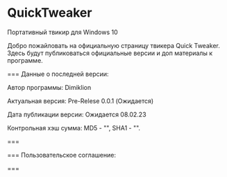 # QuickTweaker
Портативный твикир для Windows 10

Добро пожайловать на официальную страницу твикера Quick Tweaker. Здесь будут публиковаться официальные версии и доп материалы к программе. 


===
Данные о последней версии:

Автор программы: Dimiklion

Актуальная версия: Pre-Relese 0.0.1 (Ожидается)

Дата публикации версии: Ожидается 08.02.23

Контрольная хэш сумма: MD5 - "", SHA1 - "".

===


===
Пользовательское соглашение:

===
